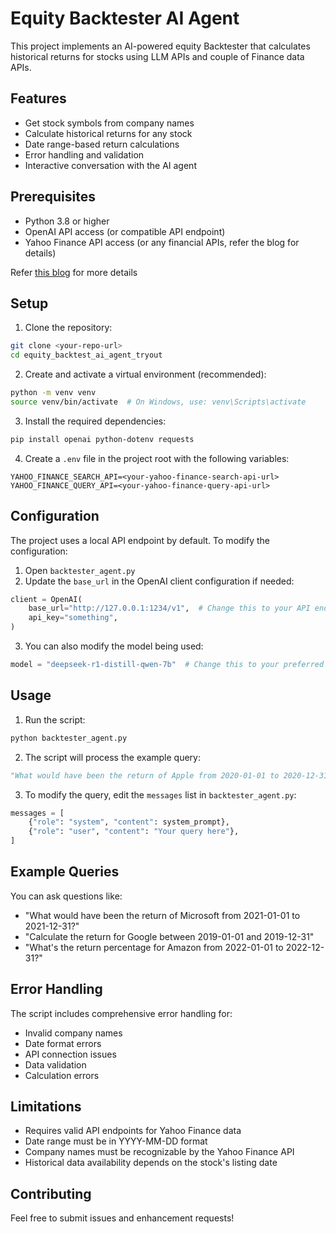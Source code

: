 # Equity Backtester AI Agent

This project implements an AI-powered equity Backtester that calculates historical returns for stocks using LLM APIs and couple of Finance data APIs.

## Features

- Get stock symbols from company names
- Calculate historical returns for any stock
- Date range-based return calculations
- Error handling and validation
- Interactive conversation with the AI agent

## Prerequisites

- Python 3.8 or higher
- OpenAI API access (or compatible API endpoint)
- Yahoo Finance API access (or any financial APIs, refer the blog for details)

Refer [this blog](./blog/blog.md) for more details

## Setup

1. Clone the repository:
```bash
git clone <your-repo-url>
cd equity_backtest_ai_agent_tryout
```

2. Create and activate a virtual environment (recommended):
```bash
python -m venv venv
source venv/bin/activate  # On Windows, use: venv\Scripts\activate
```

3. Install the required dependencies:
```bash
pip install openai python-dotenv requests
```

4. Create a `.env` file in the project root with the following variables:
```env
YAHOO_FINANCE_SEARCH_API=<your-yahoo-finance-search-api-url>
YAHOO_FINANCE_QUERY_API=<your-yahoo-finance-query-api-url>
```

## Configuration

The project uses a local API endpoint by default. To modify the configuration:

1. Open `backtester_agent.py`
2. Update the `base_url` in the OpenAI client configuration if needed:
```python
client = OpenAI(
    base_url="http://127.0.0.1:1234/v1",  # Change this to your API endpoint
    api_key="something",
)
```

3. You can also modify the model being used:
```python
model = "deepseek-r1-distill-qwen-7b"  # Change this to your preferred model
```

## Usage

1. Run the script:
```bash
python backtester_agent.py
```

2. The script will process the example query:
```python
"What would have been the return of Apple from 2020-01-01 to 2020-12-31?"
```

3. To modify the query, edit the `messages` list in `backtester_agent.py`:
```python
messages = [
    {"role": "system", "content": system_prompt},
    {"role": "user", "content": "Your query here"},
]
```

## Example Queries

You can ask questions like:
- "What would have been the return of Microsoft from 2021-01-01 to 2021-12-31?"
- "Calculate the return for Google between 2019-01-01 and 2019-12-31"
- "What's the return percentage for Amazon from 2022-01-01 to 2022-12-31?"

## Error Handling

The script includes comprehensive error handling for:
- Invalid company names
- Date format errors
- API connection issues
- Data validation
- Calculation errors

## Limitations

- Requires valid API endpoints for Yahoo Finance data
- Date range must be in YYYY-MM-DD format
- Company names must be recognizable by the Yahoo Finance API
- Historical data availability depends on the stock's listing date

## Contributing

Feel free to submit issues and enhancement requests! 